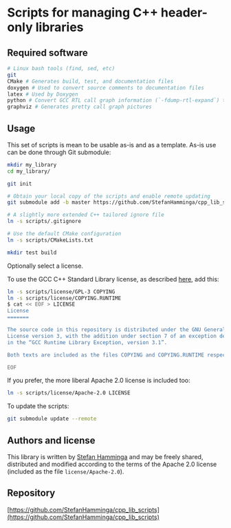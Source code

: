 # Scripts for managing C++ header-only libraries

## Required software

```bash
# Linux bash tools (find, sed, etc)
git
CMake # Generates build, test, and documentation files
doxygen # Used to convert source comments to documentation files
latex # Used by Doxygen
python # Convert GCC RTL call graph information (`-fdump-rtl-expand`) to GraphViz .dot files
graphviz # Generates pretty call graph pictures
```

## Usage

This set of scripts is mean to be usable as-is and as a template.
As-is use can be done through Git submodule:

```bash
mkdir my_library
cd my_library/

git init

# Obtain your local copy of the scripts and enable remote updating
git submodule add -b master https://github.com/StefanHamminga/cpp_lib_scripts scripts

# A slightly more extended C++ tailored ignore file
ln -s scripts/.gitignore

# Use the default CMake configuration
ln -s scripts/CMakeLists.txt

mkdir test build
```

Optionally select a license.

To use the GCC C++ Standard Library license, as described [here](https://gcc.gnu.org/onlinedocs/libstdc++/manual/license.html), add this:

```bash
ln -s scripts/license/GPL-3 COPYING
ln -s scripts/license/COPYING.RUNTIME
$ cat << EOF > LICENSE
License
=======

The source code in this repository is distributed under the GNU General Public
License version 3, with the addition under section 7 of an exception described
in the “GCC Runtime Library Exception, version 3.1”.

Both texts are included as the files COPYING and COPYING.RUNTIME respectively.

EOF
```

If you prefer, the more liberal Apache 2.0 license is included too:

```bash
ln -s scripts/license/Apache-2.0 LICENSE
```

To update the scripts:

```bash
git submodule update --remote
```

## Authors and license

This library is written by [Stefan Hamminga](stefan@prjct.net) and may be freely shared, distributed and modified according to the terms of the Apache 2.0 license (included as the file `license/Apache-2.0`).

## Repository

[https://github.com/StefanHamminga/cpp_lib_scripts](https://github.com/StefanHamminga/cpp_lib_scripts)
